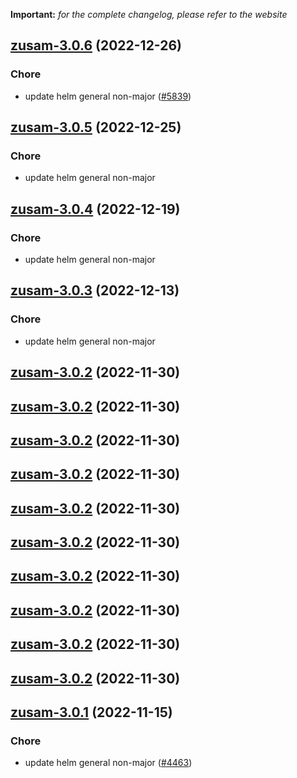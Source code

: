 **Important:**
*for the complete changelog, please refer to the website*




## [zusam-3.0.6](https://github.com/truecharts/charts/compare/zusam-3.0.5...zusam-3.0.6) (2022-12-26)

### Chore

- update helm general non-major ([#5839](https://github.com/truecharts/charts/issues/5839))
  
  


## [zusam-3.0.5](https://github.com/truecharts/charts/compare/zusam-3.0.4...zusam-3.0.5) (2022-12-25)

### Chore

- update helm general non-major
  
  


## [zusam-3.0.4](https://github.com/truecharts/charts/compare/zusam-3.0.3...zusam-3.0.4) (2022-12-19)

### Chore

- update helm general non-major
  
  


## [zusam-3.0.3](https://github.com/truecharts/charts/compare/zusam-3.0.2...zusam-3.0.3) (2022-12-13)

### Chore

- update helm general non-major
  
  


## [zusam-3.0.2](https://github.com/truecharts/charts/compare/zusam-3.0.1...zusam-3.0.2) (2022-11-30)




## [zusam-3.0.2](https://github.com/truecharts/charts/compare/zusam-3.0.1...zusam-3.0.2) (2022-11-30)




## [zusam-3.0.2](https://github.com/truecharts/charts/compare/zusam-3.0.1...zusam-3.0.2) (2022-11-30)




## [zusam-3.0.2](https://github.com/truecharts/charts/compare/zusam-3.0.1...zusam-3.0.2) (2022-11-30)




## [zusam-3.0.2](https://github.com/truecharts/charts/compare/zusam-3.0.1...zusam-3.0.2) (2022-11-30)




## [zusam-3.0.2](https://github.com/truecharts/charts/compare/zusam-3.0.1...zusam-3.0.2) (2022-11-30)




## [zusam-3.0.2](https://github.com/truecharts/charts/compare/zusam-3.0.1...zusam-3.0.2) (2022-11-30)




## [zusam-3.0.2](https://github.com/truecharts/charts/compare/zusam-3.0.1...zusam-3.0.2) (2022-11-30)




## [zusam-3.0.2](https://github.com/truecharts/charts/compare/zusam-3.0.1...zusam-3.0.2) (2022-11-30)




## [zusam-3.0.2](https://github.com/truecharts/charts/compare/zusam-3.0.1...zusam-3.0.2) (2022-11-30)




## [zusam-3.0.1](https://github.com/truecharts/charts/compare/zusam-3.0.0...zusam-3.0.1) (2022-11-15)

### Chore

- update helm general non-major ([#4463](https://github.com/truecharts/charts/issues/4463))
  
  
